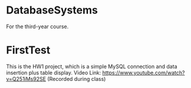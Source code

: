# DatabaseSystems
For the third-year course.

# FirstTest
This is the HW1 project, which is a simple MySQL connection and data insertion plus table display.
Video Link: https://www.youtube.com/watch?v=Q251iMs92SE (Recorded during class)
